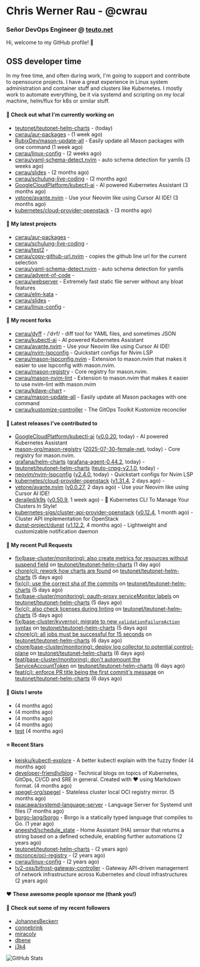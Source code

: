 # Chris Werner Rau - @cwrau
### Señor DevOps Engineer @ [teuto.net](https://teuto.net)

Hi, welcome to my GitHub profile! 👋

## OSS developer time
In my free time, and often during work, I'm going to support and contribute to opensource projects. I have a great experience in Linux system administration and container stuff and clusters like Kubernetes. I mostly work to automate everything, be it via systemd and scripting on my local machine, helm/flux for k8s or similar stuff.

#### 👷 Check out what I'm currently working on

- [teutonet/teutonet-helm-charts](https://github.com/teutonet/teutonet-helm-charts) -  (today)
- [cwrau/aur-packages](https://github.com/cwrau/aur-packages) -  (1 week ago)
- [RubixDev/mason-update-all](https://github.com/RubixDev/mason-update-all) - Easily update all Mason packages with one command (1 week ago)
- [cwrau/linux-config](https://github.com/cwrau/linux-config) -  (2 weeks ago)
- [cwrau/yaml-schema-detect.nvim](https://github.com/cwrau/yaml-schema-detect.nvim) - auto schema detection for yamlls (3 weeks ago)
- [cwrau/slides](https://github.com/cwrau/slides) -  (2 months ago)
- [cwrau/schulung-live-coding](https://github.com/cwrau/schulung-live-coding) -  (2 months ago)
- [GoogleCloudPlatform/kubectl-ai](https://github.com/GoogleCloudPlatform/kubectl-ai) - AI powered Kubernetes Assistant (3 months ago)
- [yetone/avante.nvim](https://github.com/yetone/avante.nvim) - Use your Neovim like using Cursor AI IDE! (3 months ago)
- [kubernetes/cloud-provider-openstack](https://github.com/kubernetes/cloud-provider-openstack) -  (3 months ago)

#### 🌱 My latest projects

- [cwrau/aur-packages](https://github.com/cwrau/aur-packages) - 
- [cwrau/schulung-live-coding](https://github.com/cwrau/schulung-live-coding) - 
- [cwrau/test2](https://github.com/cwrau/test2) - 
- [cwrau/copy-github-url.nvim](https://github.com/cwrau/copy-github-url.nvim) - copies the github line url for the current selection
- [cwrau/yaml-schema-detect.nvim](https://github.com/cwrau/yaml-schema-detect.nvim) - auto schema detection for yamlls
- [cwrau/advent-of-code](https://github.com/cwrau/advent-of-code) - 
- [cwrau/webserver](https://github.com/cwrau/webserver) - Extremely fast static file server without any bloat features
- [cwrau/elm-kata](https://github.com/cwrau/elm-kata) - 
- [cwrau/slides](https://github.com/cwrau/slides) - 
- [cwrau/linux-config](https://github.com/cwrau/linux-config) - 

#### 🍴 My recent forks

- [cwrau/dyff](https://github.com/cwrau/dyff) - /ˈdʏf/ - diff tool for YAML files, and sometimes JSON
- [cwrau/kubectl-ai](https://github.com/cwrau/kubectl-ai) - AI powered Kubernetes Assistant
- [cwrau/avante.nvim](https://github.com/cwrau/avante.nvim) - Use your Neovim like using Cursor AI IDE!
- [cwrau/nvim-lspconfig](https://github.com/cwrau/nvim-lspconfig) - Quickstart configs for Nvim LSP
- [cwrau/mason-lspconfig.nvim](https://github.com/cwrau/mason-lspconfig.nvim) - Extension to mason.nvim that makes it easier to use lspconfig with mason.nvim.
- [cwrau/mason-registry](https://github.com/cwrau/mason-registry) - Core registry for mason.nvim.
- [cwrau/mason-nvim-lint](https://github.com/cwrau/mason-nvim-lint) - Extension to mason.nvim that makes it easier to use nvim-lint with mason.nvim
- [cwrau/kdave-chart](https://github.com/cwrau/kdave-chart) - 
- [cwrau/mason-update-all](https://github.com/cwrau/mason-update-all) - Easily update all Mason packages with one command
- [cwrau/kustomize-controller](https://github.com/cwrau/kustomize-controller) - The GitOps Toolkit Kustomize reconciler

#### 🔭 Latest releases I've contributed to

- [GoogleCloudPlatform/kubectl-ai](https://github.com/GoogleCloudPlatform/kubectl-ai) ([v0.0.20](https://github.com/GoogleCloudPlatform/kubectl-ai/releases/tag/v0.0.20), today) - AI powered Kubernetes Assistant
- [mason-org/mason-registry](https://github.com/mason-org/mason-registry) ([2025-07-30-female-net](https://github.com/mason-org/mason-registry/releases/tag/2025-07-30-female-net), today) - Core registry for mason.nvim.
- [grafana/helm-charts](https://github.com/grafana/helm-charts) ([grafana-agent-0.44.2](https://github.com/grafana/helm-charts/releases/tag/grafana-agent-0.44.2), today) - 
- [teutonet/teutonet-helm-charts](https://github.com/teutonet/teutonet-helm-charts) ([teuto-cnpg-v2.1.0](https://github.com/teutonet/teutonet-helm-charts/releases/tag/teuto-cnpg-v2.1.0), today) - 
- [neovim/nvim-lspconfig](https://github.com/neovim/nvim-lspconfig) ([v2.4.0](https://github.com/neovim/nvim-lspconfig/releases/tag/v2.4.0), today) - Quickstart configs for Nvim LSP
- [kubernetes/cloud-provider-openstack](https://github.com/kubernetes/cloud-provider-openstack) ([v1.31.4](https://github.com/kubernetes/cloud-provider-openstack/releases/tag/v1.31.4), 2 days ago) - 
- [yetone/avante.nvim](https://github.com/yetone/avante.nvim) ([v0.0.27](https://github.com/yetone/avante.nvim/releases/tag/v0.0.27), 2 days ago) - Use your Neovim like using Cursor AI IDE!
- [derailed/k9s](https://github.com/derailed/k9s) ([v0.50.9](https://github.com/derailed/k9s/releases/tag/v0.50.9), 1 week ago) - 🐶 Kubernetes CLI To Manage Your Clusters In Style!
- [kubernetes-sigs/cluster-api-provider-openstack](https://github.com/kubernetes-sigs/cluster-api-provider-openstack) ([v0.12.4](https://github.com/kubernetes-sigs/cluster-api-provider-openstack/releases/tag/v0.12.4), 1 month ago) - Cluster API implementation for OpenStack
- [dunst-project/dunst](https://github.com/dunst-project/dunst) ([v1.12.2](https://github.com/dunst-project/dunst/releases/tag/v1.12.2), 4 months ago) - Lightweight and customizable notification daemon

#### 🔨 My recent Pull Requests

- [fix(base-cluster/monitoring): also create metrics for resources without suspend field](https://github.com/teutonet/teutonet-helm-charts/pull/1634) on [teutonet/teutonet-helm-charts](https://github.com/teutonet/teutonet-helm-charts) (1 day ago)
- [chore(ci): rework how charts are found](https://github.com/teutonet/teutonet-helm-charts/pull/1629) on [teutonet/teutonet-helm-charts](https://github.com/teutonet/teutonet-helm-charts) (5 days ago)
- [fix(ci): use the correct sha of the commits](https://github.com/teutonet/teutonet-helm-charts/pull/1627) on [teutonet/teutonet-helm-charts](https://github.com/teutonet/teutonet-helm-charts) (5 days ago)
- [fix(base-cluster/monitoring): oauth-proxy serviceMonitor labels](https://github.com/teutonet/teutonet-helm-charts/pull/1625) on [teutonet/teutonet-helm-charts](https://github.com/teutonet/teutonet-helm-charts) (5 days ago)
- [fix(ci): also check licenses during linting](https://github.com/teutonet/teutonet-helm-charts/pull/1623) on [teutonet/teutonet-helm-charts](https://github.com/teutonet/teutonet-helm-charts) (5 days ago)
- [fix(base-cluster/kyverno): migrate to new `validationFailureAction` syntax](https://github.com/teutonet/teutonet-helm-charts/pull/1621) on [teutonet/teutonet-helm-charts](https://github.com/teutonet/teutonet-helm-charts) (5 days ago)
- [chore(ci): all jobs must be successful for 15 seconds](https://github.com/teutonet/teutonet-helm-charts/pull/1617) on [teutonet/teutonet-helm-charts](https://github.com/teutonet/teutonet-helm-charts) (6 days ago)
- [chore(base-cluster/monitoring): deploy log collector to potential control-plane](https://github.com/teutonet/teutonet-helm-charts/pull/1616) on [teutonet/teutonet-helm-charts](https://github.com/teutonet/teutonet-helm-charts) (6 days ago)
- [feat(base-cluster/monitoring): don't automount the ServiceAccountToken](https://github.com/teutonet/teutonet-helm-charts/pull/1615) on [teutonet/teutonet-helm-charts](https://github.com/teutonet/teutonet-helm-charts) (6 days ago)
- [feat(ci): enforce PR title being the first commit's message](https://github.com/teutonet/teutonet-helm-charts/pull/1614) on [teutonet/teutonet-helm-charts](https://github.com/teutonet/teutonet-helm-charts) (6 days ago)

#### 📓 Gists I wrote

- [](https://gist.github.com/85c73a60676b98638dc9789155cef9b3) (4 months ago)
- [](https://gist.github.com/69a382004ce7326d792ff10d6c26e553) (4 months ago)
- [](https://gist.github.com/f0bf8a208067c4bce5e8731c4caf5adc) (4 months ago)
- [](https://gist.github.com/997058533974174c5317135b3a4f0329) (4 months ago)
- [test](https://gist.github.com/3caaaa92ab8f3dc19895ff1a54c3fd54) (4 months ago)

#### ⭐ Recent Stars

- [keisku/kubectl-explore](https://github.com/keisku/kubectl-explore) - A better kubectl explain with the fuzzy finder (4 months ago)
- [developer-friendly/blog](https://github.com/developer-friendly/blog) - Technical blogs on topics of Kubernetes, GitOps, CI/CD and SRE in general. Created with ❤️ using Markdown format. (4 months ago)
- [spegel-org/spegel](https://github.com/spegel-org/spegel) - Stateless cluster local OCI registry mirror. (5 months ago)
- [psacawa/systemd-language-server](https://github.com/psacawa/systemd-language-server) - Language Server for Systemd unit files (7 months ago)
- [borgo-lang/borgo](https://github.com/borgo-lang/borgo) - Borgo is a statically typed language that compiles to Go. (1 year ago)
- [aneeshd/schedule_state](https://github.com/aneeshd/schedule_state) - Home Assistant (HA) sensor that returns a string based on a defined schedule, enabling further automations (2 years ago)
- [teutonet/teutonet-helm-charts](https://github.com/teutonet/teutonet-helm-charts) -  (2 years ago)
- [mcronce/oci-registry](https://github.com/mcronce/oci-registry) -  (2 years ago)
- [cwrau/linux-config](https://github.com/cwrau/linux-config) -  (2 years ago)
- [tv2-oss/bifrost-gateway-controller](https://github.com/tv2-oss/bifrost-gateway-controller) - Gateway API-driven management of network infrastructure across Kubernetes and cloud infrastructures (2 years ago)

#### ❤️ These awesome people sponsor me (thank you!)


#### 👯 Check out some of my recent followers

- [JohannesBeckerr](https://github.com/JohannesBeckerr)
- [connebrink](https://github.com/connebrink)
- [miracoly](https://github.com/miracoly)
- [dbene](https://github.com/dbene)
- [j3k4](https://github.com/j3k4)

![GitHub Stats](https://github-readme-stats.vercel.app/api?username=cwrau&count_private=false&theme=tokyonight&show_icons=true)
